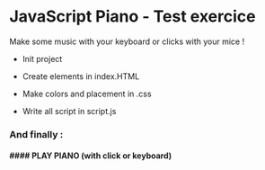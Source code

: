 # JavaScript Piano - Test exercice

Make some music with your keyboard or clicks with your mice !



* Init project

* Create elements in index.HTML

* Make colors and placement in .css

* Write all script in script.js



### And finally :



#### #### PLAY PIANO (with click or keyboard)
